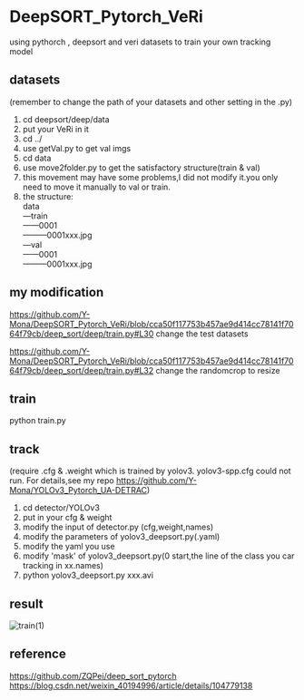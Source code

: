 # DeepSORT_Pytorch_VeRi
using pythorch , deepsort and veri datasets to train your own tracking model
## datasets
(remember to change the path of your datasets and other setting in the .py)
1. cd deepsort/deep/data
2. put your VeRi in it
3. cd ../
4. use getVal.py to get val imgs
5. cd data
6. use move2folder.py to get the satisfactory structure(train & val) 
7. this movement may have some problems,I did not modify it.you only need to move it manually to val or train.
8. the structure: \
    data\
    —train\
    ——0001\
    ———0001xxx.jpg\
    —val\
    ——0001\
    ———0001xxx.jpg


## my modification 
https://github.com/Y-Mona/DeepSORT_Pytorch_VeRi/blob/cca50f117753b457ae9d414cc78141f7064f79cb/deep_sort/deep/train.py#L30
change the test datasets

https://github.com/Y-Mona/DeepSORT_Pytorch_VeRi/blob/cca50f117753b457ae9d414cc78141f7064f79cb/deep_sort/deep/train.py#L32
change the randomcrop to resize

## train
python train.py

## track
(require .cfg & .weight which is trained by yolov3. yolov3-spp.cfg could not run. For details,see my repo https://github.com/Y-Mona/YOLOv3_Pytorch_UA-DETRAC)

1. cd detector/YOLOv3
2. put in your cfg & weight
3. modify the input of detector.py (cfg,weight,names)
4. modify the parameters of yolov3_deepsort.py(.yaml)
5. modify the yaml you use
6. modify 'mask' of yolov3_deepsort.py(0 start,the line of the class you car tracking in xx.names)
7. python yolov3_deepsort.py xxx.avi

## result

![train(1)](https://user-images.githubusercontent.com/55938144/119069392-a5e28780-ba18-11eb-91df-dab55c6adf76.jpg)

## reference
https://github.com/ZQPei/deep_sort_pytorch
https://blog.csdn.net/weixin_40194996/article/details/104779138
